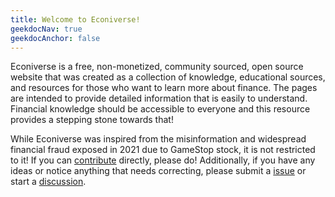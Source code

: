 ```yaml
---
title: Welcome to Econiverse!
geekdocNav: true
geekdocAnchor: false
---
```


Econiverse is a free, non-monetized, community sourced, open source website that was created as a collection of knowledge, educational sources, and resources for those who want to learn more about finance. The pages are intended to provide detailed information that is easily to understand. Financial knowledge should be accessible to everyone and this resource provides a stepping stone towards that!

While Econiverse was inspired from the misinformation and widespread financial fraud exposed in 2021 due to GameStop stock, it is not restricted to it! If you can [contribute](/help_build_econiverse/) directly, please do! Additionally, if you have any ideas or notice anything that needs correcting, please submit a [issue](https://github.com/Econiverse/econiverse/issues) or start a [discussion](https://github.com/Econiverse/econiverse/discussions).
